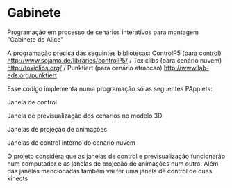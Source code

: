 Gabinete
========

Programação em processo de cenários interativos para montagem "Gabinete de Alice"

A programação precisa das seguintes bibliotecas: 
ControlP5 (para control) 
http://www.sojamo.de/libraries/controlP5/
/ Toxiclibs (para cenário nuvem) 
http://toxiclibs.org/
/ Punktiert (para cenário atraccao)
http://www.lab-eds.org/punktiert


Esse código implementa numa programação só as seguentes PApplets:

Janela de control

Janela de previsualização dos cenários no modelo 3D

Janelas de projeção de animações

Janelas de control interno do cenario nuvem


O projeto considera que as janelas de control e previsualização funcionarão num computador e as janelas de projeção de animações num outro.
Além das janelas mencionadas também vai ter uma janela de control de duas kinects 
